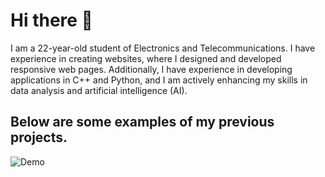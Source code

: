 # Hi there 👋

I am a 22-year-old student of Electronics and Telecommunications. I have experience in creating websites, where I designed and developed responsive web pages. Additionally, I have experience in developing applications in C++ and Python, and I am actively enhancing my skills in data analysis and artificial intelligence (AI).

## Below are some examples of my previous projects.

![Demo](https://github.com/robertmichalak17/robertmichalak17/blob/37091444ff6bac991604e01dcce531c50099494b/websites_gif.gif)
